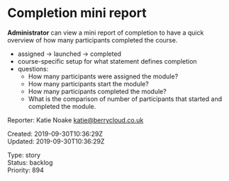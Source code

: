 # Completion mini report

**Administrator** can view a mini report of completion to have a quick overview of how many participants completed the course.

- assigned → launched → completed
- course-specific setup for what statement defines completion
- questions:
  - How many participants were assigned the module?
  - How many participants start the module?
  - How many participants completed the module?
  - What is the comparison of number of participants that started and completed the module.

Reporter: Katie Noake <katie@berrycloud.co.uk>  

Created: 2019-09-30T10:36:29Z  
Updated: 2019-09-30T10:36:29Z

Type: story  
Status: backlog  
Priority: 894
